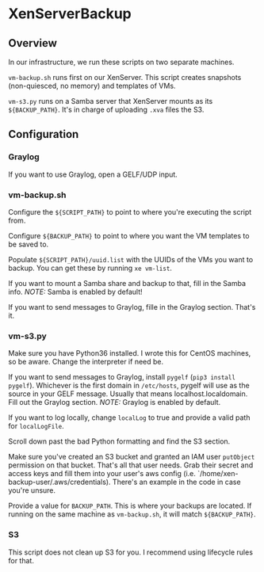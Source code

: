 # XenServerBackup

## Overview

In our infrastructure, we run these scripts on two separate machines.

`vm-backup.sh` runs first on our XenServer. This script creates snapshots (non-quiesced, no memory) and templates of VMs.

`vm-s3.py` runs on a Samba server that XenServer mounts as its `${BACKUP_PATH}`. It's in charge of uploading `.xva` files the S3. 

## Configuration

### Graylog

If you want to use Graylog, open a GELF/UDP input.

### vm-backup.sh

Configure the `${SCRIPT_PATH}` to point to where you're executing the script from.

Configure `${BACKUP_PATH}` to point to where you want the VM templates to be saved to.

Populate `${SCRIPT_PATH}/uuid.list` with the UUIDs of the VMs you want to backup. You can get these by running `xe vm-list`.

If you want to mount a Samba share and backup to that, fill in the Samba info. *NOTE:* Samba is enabled by default!

If you want to send messages to Graylog, fille in the Graylog section. That's it.

### vm-s3.py

Make sure you have Python36 installed. I wrote this for CentOS machines, so be aware. Change the interpreter if need be.

If you want to send messages to Graylog, install `pygelf` (`pip3 install pygelf`). Whichever is the first domain in `/etc/hosts`, pygelf will use as the source in your GELF message. Usually that means localhost.localdomain. Fill out the Graylog section. *NOTE:* Graylog is enabled by default.

If you want to log locally, change `localLog` to true and provide a valid path for `localLogFile`.

Scroll down past the bad Python formatting and find the S3 section.

Make sure you've created an S3 bucket and granted an IAM user `putObject` permission on that bucket. That's all that user needs. Grab their secret and access keys and fill them into your user's aws config (i.e. `/home/xen-backup-user/.aws/credentials). There's an example in the code in case you're unsure. 

Provide a value for `BACKUP_PATH`. This is where your backups are located. If running on the same machine as `vm-backup.sh`, it will match `${BACKUP_PATH}`.

### S3 

This script does not clean up S3 for you. I recommend using lifecycle rules for that. 

